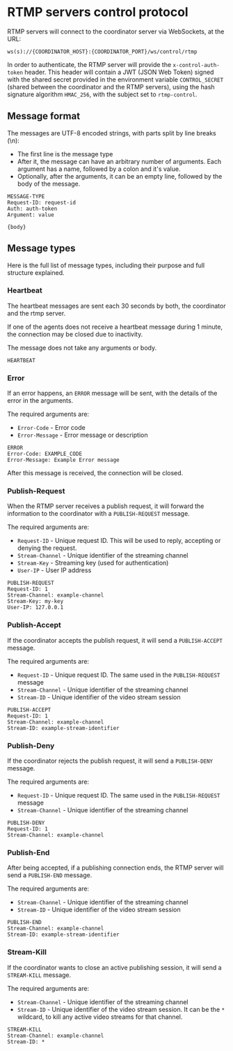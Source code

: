 # RTMP servers control protocol

RTMP servers will connect to the coordinator server via WebSockets, at the URL:

```
ws(s)://{COORDINATOR_HOST}:{COORDINATOR_PORT}/ws/control/rtmp
```

In order to authenticate, the RTMP server will provide the `x-control-auth-token` header. This header will contain a JWT (JSON Web Token) signed with the shared secret provided in the environment variable `CONTROL_SECRET` (shared between the coordinator and the RTMP servers), using the hash signature algorithm `HMAC_256`, with the subject set to `rtmp-control`.

## Message format

The messages are UTF-8 encoded strings, with parts split by line breaks (\n):
 
  - The first line is the message type
  - After it, the message can have an arbitrary number of arguments. Each argument has a name, followed by a colon and it's value.
  - Optionally, after the arguments, it can be an empty line, followed by the body of the message.

```
MESSAGE-TYPE
Request-ID: request-id
Auth: auth-token
Argument: value

{body}
```

## Message types

Here is the full list of message types, including their purpose and full structure explained.

### Heartbeat

The heartbeat messages are sent each 30 seconds by both, the coordinator and the rtmp server.

If one of the agents does not receive a heartbeat message during 1 minute, the connection may be closed due to inactivity.

The message does not take any arguments or body.

```
HEARTBEAT
```

### Error

If an error happens, an `ERROR` message will be sent, with the details of the error in the arguments.

The required arguments are:

 - `Error-Code` - Error code
 - `Error-Message` - Error message or description

```
ERROR
Error-Code: EXAMPLE_CODE
Error-Message: Example Error message
```

After this message is received, the connection will be closed.

### Publish-Request

When the RTMP server receives a publish request, it will forward the information to the coordinator with a `PUBLISH-REQUEST` message.

The required arguments are:

 - `Request-ID` - Unique request ID. This will be used to reply, accepting or denying the request.
 - `Stream-Channel` - Unique identifier of the streaming channel
 - `Stream-Key` - Streaming key (used for authentication)
 - `User-IP` - User IP address

```
PUBLISH-REQUEST
Request-ID: 1
Stream-Channel: example-channel
Stream-Key: my-key
User-IP: 127.0.0.1
```

### Publish-Accept

If the coordinator accepts the publish request, it will send a `PUBLISH-ACCEPT` message.

The required arguments are:

 - `Request-ID` - Unique request ID. The same used in the `PUBLISH-REQUEST` message
 - `Stream-Channel` - Unique identifier of the streaming channel
 - `Stream-ID` - Unique identifier of the video stream session


```
PUBLISH-ACCEPT
Request-ID: 1
Stream-Channel: example-channel
Stream-ID: example-stream-identifier
```

### Publish-Deny

If the coordinator rejects the publish request, it will send a `PUBLISH-DENY` message.

The required arguments are:

 - `Request-ID` - Unique request ID. The same used in the `PUBLISH-REQUEST` message
 - `Stream-Channel` - Unique identifier of the streaming channel

```
PUBLISH-DENY
Request-ID: 1
Stream-Channel: example-channel
```

### Publish-End

After being accepted, if a publishing connection ends, the RTMP server will send a `PUBLISH-END` message.

The required arguments are:

 - `Stream-Channel` - Unique identifier of the streaming channel
 - `Stream-ID` - Unique identifier of the video stream session

```
PUBLISH-END
Stream-Channel: example-channel
Stream-ID: example-stream-identifier
```

### Stream-Kill

If the coordinator wants to close an active publishing session, it will send a `STREAM-KILL` message.

The required arguments are:

 - `Stream-Channel` - Unique identifier of the streaming channel
 - `Stream-ID` - Unique identifier of the video stream session. It can be the `*` wildcard, to kill any active video streams for that channel.

```
STREAM-KILL
Stream-Channel: example-channel
Stream-ID: *
```
